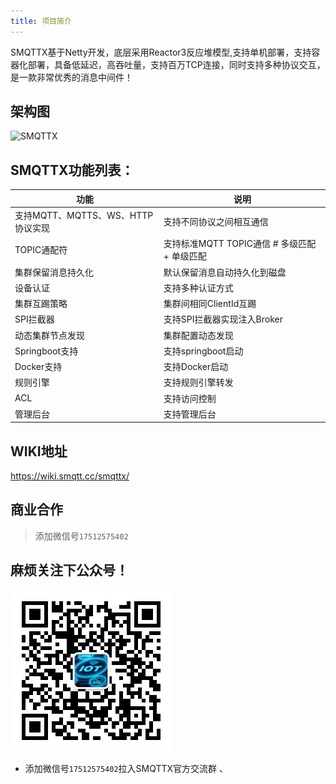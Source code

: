 ```yaml
---
title: 项目简介
---
```

​		SMQTTX基于Netty开发，底层采用Reactor3反应堆模型,支持单机部署，支持容器化部署，具备低延迟，高吞吐量，支持百万TCP连接，同时支持多种协议交互，是一款非常优秀的消息中间件！

## 架构图

![SMQTTX](smqttx.jpg)

## SMQTTX功能列表：
| 功能                       | 说明                              | 
|--------------------------|---------------------------------|
| 支持MQTT、MQTTS、WS、HTTP协议实现 | 支持不同协议之间相互通信                    | 
| TOPIC通配符                 | 支持标准MQTT TOPIC通信 # 多级匹配  + 单级匹配 | 
| 集群保留消息持久化                | 默认保留消息自动持久化到磁盘                  | 
| 设备认证                     | 支持多种认证方式                        |
| 集群互踢策略                   | 集群间相同ClientId互踢                 |
| SPI拦截器                   | 支持SPI拦截器实现注入Broker              |
| 动态集群节点发现                 | 集群配置动态发现                        |
| Springboot支持             | 支持springboot启动                  |
| Docker支持                 | 支持Docker启动                      |
| 规则引擎                     | 支持规则引擎转发                        |
| ACL                      | 支持访问控制                          |
| 管理后台                     | 支持管理后台                          |
## WIKI地址
https://wiki.smqtt.cc/smqttx/
   
## 商业合作

> 添加微信号`17512575402`


## 麻烦关注下公众号！
![icon](icon.jpg)

- 添加微信号`17512575402`拉入SMQTTX官方交流群
、